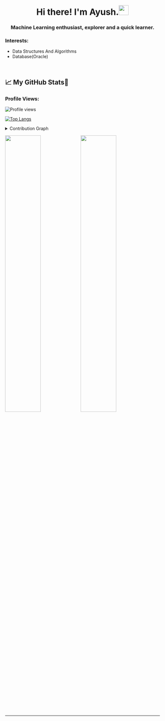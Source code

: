 
<h1 align="center">Hi there! I'm Ayush.<img src="https://raw.githubusercontent.com/MartinHeinz/MartinHeinz/master/wave.gif" width="32px"></h1>

<h3 align="center">Machine Learning enthusiast, explorer and a quick learner.</h3>


<h3 align="left">Interests:</h3>

- Data Structures And Algorithms
- Database(Oracle)

<br>

## &#x1f4c8; My GitHub Stats🎯
 
<h3 align="left">Profile Views: </h3>
  
![Profile views](https://gpvc.arturio.dev/ayushdpatni)

[![Top Langs](https://github-readme-stats.vercel.app/api/top-langs/?username=ayushdpatni&theme=chartreuse-dark)](https://github.com/anuraghazra/github-readme-stats)
  
<details><summary>Contribution Graph</summary>
<p align="left">
<img width="90%" src="https://activity-graph.herokuapp.com/graph?username=ayushdpatni&theme=chartreuse-dark&no-frame=false" /></p>
</details>

  

<p align="left">
  <img width="48%" src="https://github-readme-stats.vercel.app/api?username=ayushdpatni&show_icons=true&theme=chartreuse-dark&count_private=true&include_all_commits=true" /> 
  <img width="48%" src="https://github-readme-streak-stats.herokuapp.com/?user=ayushdpatni&theme=chartreuse-dark" />
</p>  


  

-----
